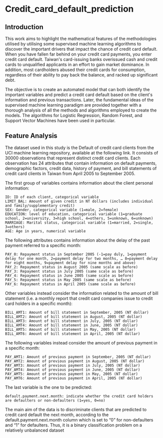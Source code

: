 # Credit_card_default_prediction
## Introduction
This work aims to highlight the mathematical features of the methodologies utilised by utilising some supervised machine learning algorithms to discover the important drivers that impact the chance of credit card default. When you have fallen far behind on your credit card payments, you enter credit card default. Taiwan's card-issuing banks overissued cash and credit cards to unqualified applicants in an effort to gain market dominance. In addition, most cardholders abused their credit cards for consumption, regardless of their ability to pay back the balance, and racked up significant debt.

The objective is to create an automated model that can both identify the important variables and predict a credit card default based on the client's information and previous transactions. Later, the fundamental ideas of the supervised machine learning paradigm are provided together with a thorough analysis of all the methods and algorithms employed to create the models. The algorithms for Logistic Regression, Random Forest, and Support Vector Machines have been used in particular.

## Feature Analysis
The dataset used in this study is the Default of credit card clients from the UCI machine learning repository, available at the following link.
It consists of 30000 observations that represent distinct credit card clients. Each observation has 24 attributes that contain information on default payments, demographic factors, credit data, history of payment, and bill statements of credit card clients in Taiwan from April 2005 to September 2005.

The first group of variables contains information about the client personal information:

    ID: ID of each client, categorical variable
    LIMIT_BAL: Amount of given credit in NT dollars (includes individual and family/supplementary credit)
    SEX: Gender, categorical variable (1=male, 2=female)
    EDUCATION: level of education, categorical variable (1=graduate school, 2=university, 3=high school, 4=others, 5=unknown, 6=unknown)
    MARRIAGE: Marital status, categorical variable (1=married, 2=single, 3=others)
    AGE: Age in years, numerical variable

The following attributes contains information about the delay of the past payment referred to a specific month:

    PAY_0: Repayment status in September 2005 (-1=pay duly, 1=payment delay for one month, 2=payment delay for two months, … 8=payment delay for eight months, 9=payment delay for nine months and above)
    PAY_2: Repayment status in August 2005 (same scale as before)
    PAY_3: Repayment status in July 2005 (same scale as before)
    PAY_4: Repayment status in June 2005 (same scale as before)
    PAY_5: Repayment status in May 2005 (same scale as before)
    PAY_6: Repayment status in April 2005 (same scale as before)

Other variables instead consider the information related to the amount of bill statement (i.e. a monthly report that credit card companies issue to credit card holders in a specific month):

    BILL_AMT1: Amount of bill statement in September, 2005 (NT dollar)
    BILL_AMT2: Amount of bill statement in August, 2005 (NT dollar)
    BILL_AMT3: Amount of bill statement in July, 2005 (NT dollar)
    BILL_AMT4: Amount of bill statement in June, 2005 (NT dollar)
    BILL_AMT5: Amount of bill statement in May, 2005 (NT dollar)
    BILL_AMT6: Amount of bill statement in April, 2005 (NT dollar)

The following variables instead consider the amount of previous payment in a specific month:

    PAY_AMT1: Amount of previous payment in September, 2005 (NT dollar)
    PAY_AMT2: Amount of previous payment in August, 2005 (NT dollar)
    PAY_AMT3: Amount of previous payment in July, 2005 (NT dollar)
    PAY_AMT4: Amount of previous payment in June, 2005 (NT dollar)
    PAY_AMT5: Amount of previous payment in May, 2005 (NT dollar)
    PAY_AMT6: Amount of previous payment in April, 2005 (NT dollar)

The last variable is the one to be predicted:

    default.payment.next.month: indicate whether the credit card holders are defaulters or non-defaulters (1=yes, 0=no)

The main aim of the data is to discriminate clients that are predicted to credit card default the next month, according to the default.payment.next.month column which is set to “0” for non-defaulters and “1” for defaulters. Thus, it is a binary classification problem on a relatively unbalanced dataset

